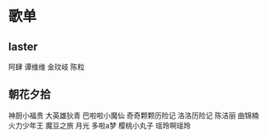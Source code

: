 # 歌单

## laster

阿肆
谭维维
金玟岐
陈粒


## 朝花夕拾
神厨小福贵
大英雄狄青
巴啦啦小魔仙
奇奇颗颗历险记
洛洛历险记
陈洁丽
曲锦楠
火力少年王
魔豆之旅
月光
多啦a梦
樱桃小丸子
瑶玲啊瑶玲